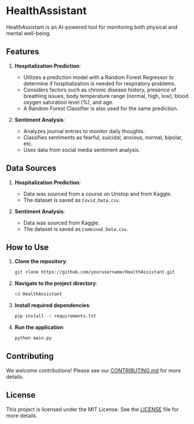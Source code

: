 # HealthAssistant

HealthAssistant is an AI-powered tool for monitoring both physical and mental well-being.

## Features

1. **Hospitalization Prediction**:
    - Utilizes a prediction model with a Random Forest Regressor to determine if hospitalization is needed for respiratory problems.
    - Considers factors such as chronic disease history, presence of breathing issues, body temperature range (normal, high, low), blood oxygen saturation level (%), and age.
    - A Random Forest Classifier is also used for the same prediction.

2. **Sentiment Analysis**:
    - Analyzes journal entries to monitor daily thoughts.
    - Classifies sentiments as fearful, suicidal, anxious, normal, bipolar, etc.
    - Uses data from social media sentiment analysis.

## Data Sources

1. **Hospitalization Prediction**:
    - Data was sourced from a course on Unstop and from Kaggle.
    - The dataset is saved as `Covid_Data.csv`.

2. **Sentiment Analysis**:
    - Data was sourced from Kaggle.
    - The dataset is saved as `Combined_Data.csv`.

## How to Use

1. **Clone the repository**:
    ```sh
    git clone https://github.com/yourusername/HealthAssistant.git
    ```

2. **Navigate to the project directory**:
    ```sh
    cd HealthAssistant
    ```

3. **Install required dependencies**:
    ```sh
    pip install -r requirements.txt
    ```

4. **Run the application**:
    ```sh
    python main.py
    ```

## Contributing

We welcome contributions! Please see our [CONTRIBUTING.md](CONTRIBUTING.md) for more details.

## License

This project is licensed under the MIT License. See the [LICENSE](LICENSE) file for more details.
